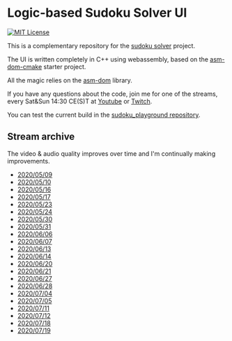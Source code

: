 # Logic-based Sudoku Solver UI

[![MIT License](https://img.shields.io/badge/License-MIT-yellow.svg)](https://github.com/HappyCerberus/sudoku/blob/master/LICENSE)

This is a complementary repository for the [sudoku solver](https://happycerberus.github.io/sudoku/) project.

The UI is written completely in C++ using webassembly, based on the [asm-dom-cmake](https://github.com/ArthurSonzogni/asm-dom-cmake) starter project.

All the magic relies on the [asm-dom](https://github.com/mbasso/asm-dom) library.

If you have any questions about the code, join me for one of the streams, every Sat&Sun 14:30 CE(S)T at [Youtube](https://www.youtube.com/user/HappyCerberus) or [Twitch](https://twitch.tv/happycerberus).

You can test the current build in the [sudoku_playground repository](https://happycerberus.github.io/sudoku_playground/).

## Stream archive

The video & audio quality improves over time and I'm continually making improvements.

* [2020/05/09](https://www.youtube.com/watch?v=5sWMJq4A7w8)
* [2020/05/10](https://www.youtube.com/watch?v=V4AI9G5i_SE)
* [2020/05/16](https://www.youtube.com/watch?v=DRZIKmg4SlI)
* [2020/05/17](https://www.youtube.com/watch?v=TaL9mO_nx_k)
* [2020/05/23](https://www.youtube.com/watch?v=bBplxuWt6Uw)
* [2020/05/24](https://www.youtube.com/watch?v=TJvSay58Kts)
* [2020/05/30](https://www.youtube.com/watch?v=2NGetdNAMMY)
* [2020/05/31](https://www.youtube.com/watch?v=Z9soPicHYlQ)
* [2020/06/06](https://www.youtube.com/watch?v=1BDzCkx2H3M)
* [2020/06/07](https://www.youtube.com/watch?v=tTQywLiZ9sk)
* [2020/06/13](https://www.youtube.com/watch?v=JLhMUNtEJoY)
* [2020/06/14](https://www.youtube.com/watch?v=muoFClZMEsQ)
* [2020/06/20](https://www.youtube.com/watch?v=D1WXQlXBE4c)
* [2020/06/21](https://www.youtube.com/watch?v=naaq102wGX4)
* [2020/06/27](https://www.youtube.com/watch?v=k1C8PTeFuDM)
* [2020/06/28](https://www.youtube.com/watch?v=KUlmMBJ86o0)
* [2020/07/04](https://www.youtube.com/watch?v=geyO9bl_UJ4)
* [2020/07/05](https://www.youtube.com/watch?v=IP1qALIQAow)
* [2020/07/11](https://www.youtube.com/watch?v=0jpjYkazQ9k)
* [2020/07/12](https://www.youtube.com/watch?v=8KMKMgw0GAE)
* [2020/07/18](https://www.youtube.com/watch?v=HRfkPYK9Ldg)
* [2020/07/19](https://www.youtube.com/watch?v=WKybY8xVm6g)

